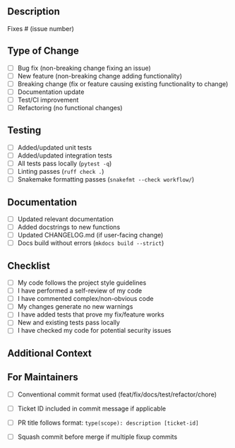 ## Description

<!-- Brief description of the changes -->

Fixes # (issue number)

## Type of Change

- [ ] Bug fix (non-breaking change fixing an issue)
- [ ] New feature (non-breaking change adding functionality)
- [ ] Breaking change (fix or feature causing existing functionality to change)
- [ ] Documentation update
- [ ] Test/CI improvement
- [ ] Refactoring (no functional changes)

## Testing

- [ ] Added/updated unit tests
- [ ] Added/updated integration tests
- [ ] All tests pass locally (`pytest -q`)
- [ ] Linting passes (`ruff check .`)
- [ ] Snakemake formatting passes (`snakefmt --check workflow/`)

## Documentation

- [ ] Updated relevant documentation
- [ ] Added docstrings to new functions
- [ ] Updated CHANGELOG.md (if user-facing change)
- [ ] Docs build without errors (`mkdocs build --strict`)

## Checklist

- [ ] My code follows the project style guidelines
- [ ] I have performed a self-review of my code
- [ ] I have commented complex/non-obvious code
- [ ] My changes generate no new warnings
- [ ] I have added tests that prove my fix/feature works
- [ ] New and existing tests pass locally
- [ ] I have checked my code for potential security issues

## Additional Context

<!-- Any additional information, screenshots, or context -->

## For Maintainers

- [ ] Conventional commit format used (feat/fix/docs/test/refactor/chore)
- [ ] Ticket ID included in commit message if applicable
- [ ] PR title follows format: `type(scope): description [ticket-id]`
- [ ] Squash commit before merge if multiple fixup commits

